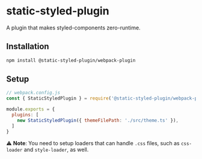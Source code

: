 # static-styled-plugin

A plugin that makes styled-components zero-runtime.

## Installation

```sh
npm install @static-styled-plugin/webpack-plugin
```

## Setup

```js
// webpack.config.js
const { StaticStyledPlugin } = require('@static-styled-plugin/webpack-plugin')

module.exports = {
  plugins: [
    new StaticStyledPlugin({ themeFilePath: './src/theme.ts' }),
  ]
}
```

⚠️ **Note**: You need to setup loaders that can handle `.css` files, such as `css-loader` and `style-loader`, as well.
